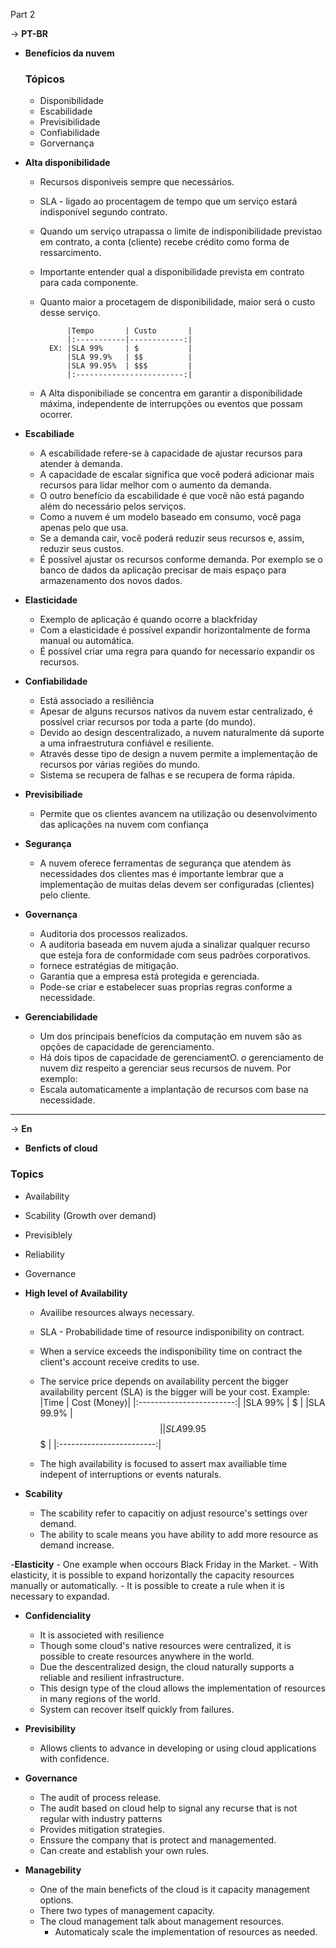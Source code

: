 Part 2

-> **PT-BR**

- **Benefícios da nuvem**
    ### Tópicos

    - Disponibilidade
    - Escabilidade
    - Previsibilidade
    - Confiabilidade
    - Gorvernança

- **Alta disponibilidade**
    - Recursos disponiveis sempre que necessários.
    - SLA - ligado ao procentagem de tempo que um serviço estará indisponível segundo contrato.
    - Quando um serviço utrapassa o limite de indisponibilidade previstao em contrato, a conta (cliente) recebe crédito como forma de ressarcimento.
    - Importante entender qual a disponibilidade prevista em contrato para cada componente.
    - Quanto maior a procetagem de disponibilidade, maior será o custo desse serviço.

                |Tempo       | Custo       |
                |:-----------|------------:|
            EX: |SLA 99%     | $           |
                |SLA 99.9%   | $$          |
                |SLA 99.95%  | $$$         |
                |:------------------------:|

    - A Alta disponibiliade se concentra em garantir a disponibilidade máxima, independente de interrupções ou eventos que possam ocorrer.

- **Escabiliade**
    - A escabilidade refere-se à capacidade de ajustar recursos para atender à demanda.
    - A capacidade de escalar significa que você poderá adicionar mais recursos para lidar melhor com o aumento da demanda.
    - O outro benefício da escabilidade é que você não está pagando além do necessário pelos serviços.
    - Como a nuvem é um modelo baseado em consumo, você paga apenas pelo que usa.
    - Se a demanda cair, você poderá reduzir seus recursos e, assim, reduzir seus custos.
    - É possível ajustar os recursos conforme demanda. Por exemplo se o banco de dados da aplicação precisar de mais espaço para armazenamento dos novos dados.
    
- **Elasticidade**
    - Exemplo de aplicação é quando ocorre a blackfriday
    - Com a elasticidade é possível expandir horizontalmente de forma manual ou automática.
    - É possível criar uma regra para quando for necessarío expandir os recursos.

- **Confiabilidade**
    - Está associado a resiliência
    - Apesar de alguns recursos nativos da nuvem estar centralizado, é possível criar recursos por toda a parte (do mundo).
    - Devido ao design descentralizado, a nuvem naturalmente dá suporte a uma infraestrutura confiável e resiliente.
    - Através desse tipo de design a nuvem permite a implementação de  recursos por várias regiões do mundo.
    - Sistema se recupera de falhas e se recupera de forma rápida.

- **Previsibiliade**
    - Permite que os clientes avancem na utilização ou desenvolvimento das aplicações na nuvem com confiança

- **Segurança**
    - A nuvem oferece ferramentas de segurança que atendem às necessidades dos clientes mas é importante lembrar que a implementação de muitas delas devem ser configuradas (clientes) pelo cliente.

- **Governança**
    - Auditoria dos processos realizados.
    - A auditoria baseada em nuvem ajuda a sinalizar qualquer recurso que esteja fora de conformidade com seus padrões corporativos.
    - fornece estratégias de mitigação.
    - Garantia que a empresa está protegida e gerenciada.
    - Pode-se criar e estabelecer suas proprias regras conforme a necessidade.

- **Gerenciabilidade**
    - Um dos principais benefícios da computação em nuvem são as opções de capacidade de gerenciamento.
    - Há dois tipos de capacidade de gerenciamentO.
    *o* gerenciamento de nuvem diz respeito a gerenciar seus recursos de nuvem. Por exemplo:
    - Escala automaticamente a implantação de recursos com base na necessidade.
    
-----------------------------------------------

-> **En**

- **Benficts of cloud**

### Topics

- Availability
- Scability (Growth over demand)
- Previsiblely
- Reliability
- Governance

- **High level of Availability**
    - Availibe resources always necessary.
    - SLA - Probabilidade time of resource indisponibility on contract.
    - When a service exceeds the indisponibility time on contract the client's account receive credits to use.
    - The service price depends on availability percent the bigger availability percent (SLA) is the bigger will be your cost.
        Example:
            |Time        | Cost (Money)|
            |:------------------------:|
            |SLA 99%     | $           |
            |SLA 99.9%   | $$          |
            |SLA 99.95%  | $$$         |
            |:------------------------:|


    - The high availability is focused to assert max availiable time indepent of interruptions or events naturals.
    
- **Scability**
    - The scability refer to capacitiy on adjust resource's settings over demand.
    - The ability to scale means you have ability to add more resource as demand increase.

-**Elasticity**
    - One example when occours Black Friday in the Market.
    - With elasticity, it is possible to expand horizontally the capacity resources manually or automatically.
    - It is possible to create a rule when it is necessary to expandad.

- **Confidenciality**
    - It is associeted with resilience
    - Though some cloud's native resources were centralized, it is possible to create resources anywhere in the world.
    - Due the descentralized design, the cloud naturally  supports a reliable  and resilient infrastructure.
    - This design type of the cloud allows the implementation of resources in many regions of the world.
    - System can recover itself quickly from failures.

- **Previsibility**
    - Allows clients to advance in developing or using cloud applications with confidence.
    
- **Governance**
    - The audit of process release.
    - The audit based on cloud help to signal any recurse that is not regular with industry patterns
    - Provides  mitigation strategies.
    - Enssure the company that is protect and managemented.
    - Can create and establish your own rules.

- **Managebility**
    - One of the main beneficts of the cloud is it capacity management options.
    - There two types of management capacity.
    - The cloud management talk about management resources.
        - Automaticaly scale the implementation of resources as needed.

